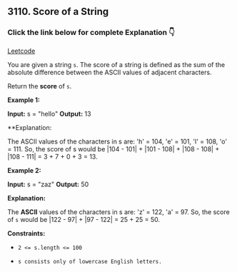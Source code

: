 ## 3110. Score of a String

### Click the link below for complete Explanation 👇

[Leetcode](https://leetcode.com/problems/score-of-a-string/solutions/5017346/java-easy-solution-simple-brute-force-beats/)

You are given a string ``s``. The score of a string is defined as the sum of the absolute difference between the ASCII values of adjacent characters.

Return the __score__ of ``s``.


**Example 1:**

**Input:** s = "hello"
**Output:** 13

**Explanation:

The ASCII values of the characters in s are: 'h' = 104, 'e' = 101, 'l' = 108, 'o' = 111. So, the score of s would be |104 - 101| + |101 - 108| + |108 - 108| + |108 - 111| = 3 + 7 + 0 + 3 = 13.

**Example 2:**

**Input:** s = "zaz"
**Output:** 50

**Explanation:**

The __ASCII__ values of the characters in s are: 'z' = 122, 'a' = 97. So, the score of ``s`` would be |122 - 97| + |97 - 122| = 25 + 25 = 50.

 

**Constraints:**

- ``2 <= s.length <= 100``

- ``s consists only of lowercase English letters.``